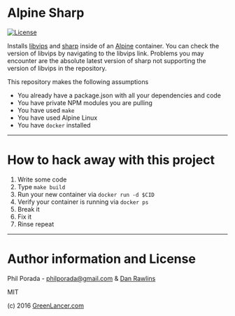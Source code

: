 # Alpine Sharp
[![License](https://img.shields.io/badge/license-MIT-brightgreen.svg)](LICENSE)

Installs [libvips](https://pkgs.alpinelinux.org/packages?name=vips*&branch=&repo=&arch=&maintainer=) and [sharp](https://github.com/lovell/sharp) inside of an [Alpine](https://alpinelinux.org/) container. You can check the version of libvips by navigating to the libvips link. Problems you may encounter are the absolute latest version of sharp not supporting the version of libvips in the repository.

This repository makes the following assumptions

* You already have a package.json with all your dependencies and code
* You have private NPM modules you are pulling
* You have used `make`
* You have used Alpine Linux
* You have `docker` installed

- - - -
# How to hack away with this project

1. Write some code
1. Type `make build`
1. Run your new container via `docker run -d $CID`
1. Verify your container is running via `docker ps`
1. Break it
1. Fix it
1. Rinse repeat

- - - -
# Author information and License

Phil Porada - philporada@gmail.com & [Dan Rawlins](https://github.com/drrawlins)

MIT

(c) 2016 [GreenLancer.com](www.greenlancer.com)
